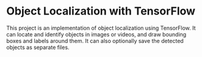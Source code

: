 # Object Localization with TensorFlow
This project is an implementation of object localization using TensorFlow. 
It can locate and identify objects in images or videos, and draw bounding boxes and labels around them.
It can also optionally save the detected objects as separate files.
